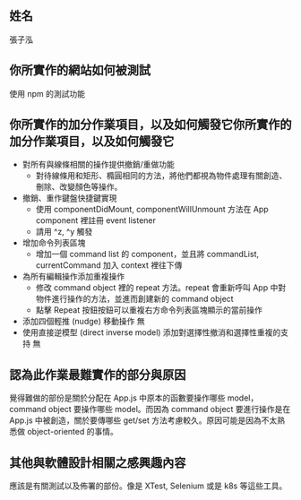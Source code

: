 ## 姓名
張子泓

## 你所實作的網站如何被測試
使用 npm 的測試功能

## 你所實作的加分作業項目，以及如何觸發它你所實作的加分作業項目，以及如何觸發它
- 對所有與線條相關的操作提供撤銷/重做功能
    - 對待線條用和矩形、橢圓相同的方法，將他們都視為物件處理有關創造、刪除、改變顏色等操作。
- 撤銷、重作鍵盤快捷鍵實現
    - 使用 componentDidMount, componentWillUnmount 方法在 App component 裡註冊 event listener
    - 請用 ^z, ^y 觸發
- 增加命令列表區塊
    - 增加一個 command list 的 component，並且將 commandList, currentCommand 加入 context 裡往下傳
- 為所有編輯操作添加重複操作
    - 修改 command object 裡的 repeat 方法。repeat 會重新呼叫 App 中對物件進行操作的方法，並進而創建新的 command object
    - 點擊 Repeat 按鈕按鈕可以重複右方命令列表區塊顯示的當前操作
- 添加四個輕推 (nudge) 移動操作
無
- 使用直接逆模型 (direct inverse model) 添加對選擇性撤消和選擇性重複的支持
無

## 認為此作業最難實作的部分與原因
覺得難做的部份是關於分配在 App.js 中原本的函數要操作哪些 model，command object 要操作哪些 model。而因為 command object 要進行操作是在 App.js 中被創造，關於要傳哪些 get/set 方法考慮較久。原因可能是因為不太熟悉做 object-oriented 的事情。

## 其他與軟體設計相關之感興趣內容
應該是有關測試以及佈署的部份。像是 XTest, Selenium 或是 k8s 等這些工具。
